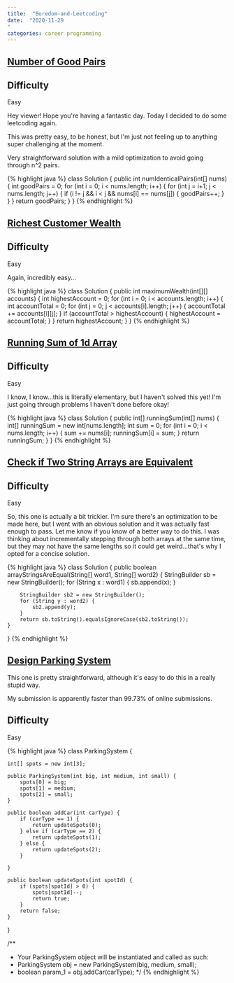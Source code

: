 ```yaml
---
title:  "Boredom-and-Leetcoding"
date:  "2020-11-29
"
categories: career programming
---
```

## [Number of Good Pairs](https://leetcode.com/problems/number-of-good-pairs)

## Difficulty
Easy

Hey viewer!  Hope you're having a fantastic day.  Today I decided to do some leetcoding again.

This was pretty easy, to be honest, but I'm just not feeling up to anything super challenging at the moment.

Very straightforward solution with a mild optimization to avoid going through n^2 pairs.

{% highlight java %}
class Solution {
    public int numIdenticalPairs(int[] nums) {
        int goodPairs = 0;
        for (int i = 0; i < nums.length; i++) {
            for (int j = i+1; j < nums.length; j++) {
                if (i != j && i < j && nums[i] == nums[j]) {
                    goodPairs++;
                }
            }
        }
        return goodPairs;
    }
}
{% endhighlight %}

## [Richest Customer Wealth](https://leetcode.com/problems/richest-customer-wealth/)

## Difficulty
Easy

Again, incredibly easy...

{% highlight java %}
class Solution {
    public int maximumWealth(int[][] accounts) {
        int highestAccount = 0;
        for (int i = 0; i < accounts.length; i++) {
            int accountTotal = 0;
            for (int j = 0; j < accounts[i].length; j++) {
                accountTotal += accounts[i][j];
            }
            if (accountTotal > highestAccount) {
                highestAccount = accountTotal;
            }
        }
        return highestAccount;
    }
}
{% endhighlight %}

## [Running Sum of 1d Array](https://leetcode.com/problems/running-sum-of-1d-array/)

## Difficulty
Easy

I know, I know...this is literally elementary, but I haven't solved this yet!  I'm just going through problems I haven't done before okay!

{% highlight java %}
class Solution {
    public int[] runningSum(int[] nums) {
        int[] runningSum = new int[nums.length];
        int sum = 0;
        for (int i = 0; i < nums.length; i++) {
            sum += nums[i];
            runningSum[i] = sum;
        }
        return runningSum;
    }
}
{% endhighlight %}

## [Check if Two String Arrays are Equivalent](https://leetcode.com/problems/check-if-two-string-arrays-are-equivalent)

## Difficulty
Easy

So, this one is actually a bit trickier. I'm sure there's an optimization to be made here, but I went with an obvious solution and it was actually fast enough to pass.  Let me know if you know of a better way to do this.  I was thinking about incrementally stepping through both arrays at the same time, but they may not have the same lengths so it could get weird...that's why I opted for a concise solution.

{% highlight java %}
class Solution {
    public boolean arrayStringsAreEqual(String[] word1, String[] word2) {
        StringBuilder sb = new StringBuilder();
        for (String x : word1) {
            sb.append(x);
        }
        
        StringBuilder sb2 = new StringBuilder();
        for (String y : word2) {
            sb2.append(y);
        }
        return sb.toString().equalsIgnoreCase(sb2.toString());
    }
}
{% endhighlight %}

## [Design Parking System](https://leetcode.com/problems/design-parking-system)

This one is pretty straightforward, although it's easy to do this in a really stupid way.

My submission is apparently faster than 99.73% of online submissions.

## Difficulty
Easy

{% highlight java %}
class ParkingSystem {
    
    int[] spots = new int[3];

    public ParkingSystem(int big, int medium, int small) {
        spots[0] = big;
        spots[1] = medium;
        spots[2] = small;
    }
    
    public boolean addCar(int carType) {
        if (carType == 1) {
            return updateSpots(0);
        } else if (carType == 2) {
            return updateSpots(1);
        } else {
            return updateSpots(2);
        }
        
    }
    
    public boolean updateSpots(int spotId) {
        if (spots[spotId] > 0) {
            spots[spotId]--;
            return true;
        }
        return false;
    }
}

/**
 * Your ParkingSystem object will be instantiated and called as such:
 * ParkingSystem obj = new ParkingSystem(big, medium, small);
 * boolean param_1 = obj.addCar(carType);
 */
{% endhighlight %}
